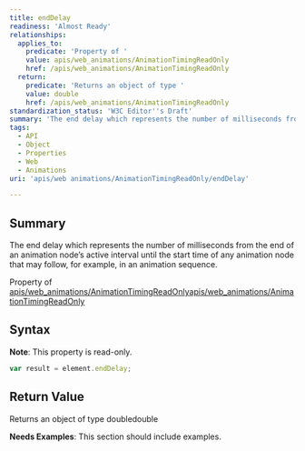 ```yaml
---
title: endDelay
readiness: 'Almost Ready'
relationships:
  applies_to:
    predicate: 'Property of '
    value: apis/web_animations/AnimationTimingReadOnly
    href: /apis/web_animations/AnimationTimingReadOnly
  return:
    predicate: 'Returns an object of type '
    value: double
    href: /apis/web_animations/AnimationTimingReadOnly
standardization_status: 'W3C Editor''s Draft'
summary: 'The end delay which represents the number of milliseconds from the end of an animation node’s active interval until the start time of any animation node that may follow, for example, in an animation sequence.'
tags:
  - API
  - Object
  - Properties
  - Web
  - Animations
uri: 'apis/web animations/AnimationTimingReadOnly/endDelay'

---
```

## <span>Summary</span>

The end delay which represents the number of milliseconds from the end of an animation node’s active interval until the start time of any animation node that may follow, for example, in an animation sequence.

Property of [apis/web\_animations/AnimationTimingReadOnly](/apis/web_animations/AnimationTimingReadOnly)[apis/web\_animations/AnimationTimingReadOnly](/apis/web_animations/AnimationTimingReadOnly)

## <span>Syntax</span>

**Note**: This property is read-only.

``` js
var result = element.endDelay;
```

## <span>Return Value</span>

Returns an object of type doubledouble

**Needs Examples**: This section should include examples.

